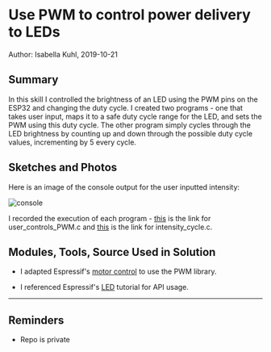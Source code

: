 #  Use PWM to control power delivery to LEDs

Author: Isabella Kuhl, 2019-10-21

## Summary
In this skill I controlled the brightness of an LED using the PWM pins on the ESP32 and changing the duty cycle. I created two programs - one that takes user input, maps it to a safe duty cycle range for the LED, and sets the PWM using this duty cycle. The other program simply cycles through the LED brightness by counting up and down through the possible duty cycle values, incrementing by 5 every cycle.

## Sketches and Photos

Here is an image of the console output for the user inputted intensity:

![console](https://github.com/BU-EC444/Kuhl-Isabella/blob/master/skills/cluster-3-wearable/28-pwmled/images/user_control_console.PNG)

I recorded the execution of each program - [this]() is the link for user_controls_PWM.c and [this]() is the link for intensity_cycle.c.

## Modules, Tools, Source Used in Solution

* I adapted Espressif's [motor control](https://github.com/espressif/esp-idf/blob/2e6398affaeeac2f7ce40457a881f2dda57ad11f/examples/peripherals/mcpwm/mcpwm_brushed_dc_control/main/mcpwm_brushed_dc_control_example.c) to use the PWM library.

* I referenced Espressif's [LED](https://docs.espressif.com/projects/esp-idf/en/latest/api-reference/peripherals/ledc.html) tutorial for API usage.

-----

## Reminders
- Repo is private
